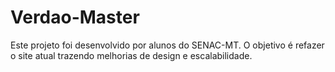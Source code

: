# Verdao-Master
 
Este projeto foi desenvolvido por alunos do SENAC-MT. O objetivo é refazer o site atual trazendo melhorias de design e escalabilidade.
